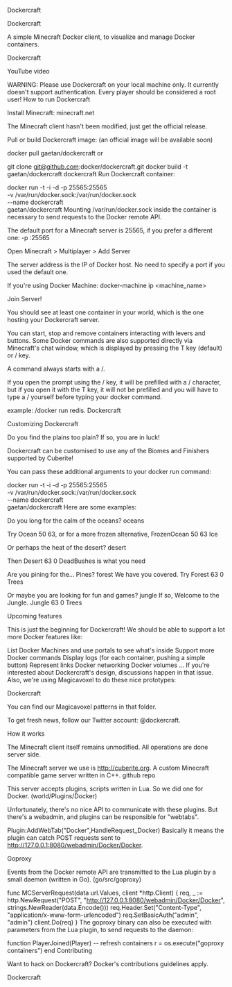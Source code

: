 Dockercraft

Dockercraft

A simple Minecraft Docker client, to visualize and manage Docker containers.

Dockercraft

YouTube video

WARNING: Please use Dockercraft on your local machine only. It currently doesn't support authentication. Every player should be considered a root user!
How to run Dockercraft

Install Minecraft: minecraft.net

The Minecraft client hasn't been modified, just get the official release.

Pull or build Dockercraft image: (an official image will be available soon)

docker pull gaetan/dockercraft
or

git clone git@github.com:docker/dockercraft.git
docker build -t gaetan/dockercraft dockercraft
Run Dockercraft container:

docker run -t -i -d -p 25565:25565 \
-v /var/run/docker.sock:/var/run/docker.sock \
--name dockercraft \
gaetan/dockercraft
Mounting /var/run/docker.sock inside the container is necessary to send requests to the Docker remote API.

The default port for a Minecraft server is 25565, if you prefer a different one: -p <port>:25565

Open Minecraft > Multiplayer > Add Server

The server address is the IP of Docker host. No need to specify a port if you used the default one.

If you're using Docker Machine: docker-machine ip <machine_name>

Join Server!

You should see at least one container in your world, which is the one hosting your Dockercraft server.

You can start, stop and remove containers interacting with levers and buttons. Some Docker commands are also supported directly via Minecraft's chat window, which is displayed by pressing the T key (default) or / key.

A command always starts with a /.

If you open the prompt using the / key, it will be prefilled with a / character, but if you open it with the T key, it will not be prefilled and you will have to type a / yourself before typing your docker command.

example: /docker run redis.
Dockercraft

Customizing Dockercraft

Do you find the plains too plain? If so, you are in luck!

Dockercraft can be customised to use any of the Biomes and Finishers supported by Cuberite!

You can pass these additional arguments to your docker run command:

docker run -t -i -d -p 25565:25565 \
    -v /var/run/docker.sock:/var/run/docker.sock \
    --name dockercraft \
    gaetan/dockercraft <biome> <groundlevel> <sealevel> <finishers>
Here are some examples:

Do you long for the calm of the oceans? oceans

Try Ocean 50 63, or for a more frozen alternative, FrozenOcean 50 63 Ice

Or perhaps the heat of the desert? desert

Then Desert 63 0 DeadBushes is what you need

Are you pining for the... Pines? forest We have you covered. Try Forest 63 0 Trees

Or maybe you are looking for fun and games? jungle If so, Welcome to the Jungle. Jungle 63 0 Trees

Upcoming features

This is just the beginning for Dockercraft! We should be able to support a lot more Docker features like:

List Docker Machines and use portals to see what's inside
Support more Docker commands
Display logs (for each container, pushing a simple button)
Represent links
Docker networking
Docker volumes
...
If you're interested about Dockercraft's design, discussions happen in that issue. Also, we're using Magicavoxel to do these nice prototypes:

Dockercraft

You can find our Magicavoxel patterns in that folder.

To get fresh news, follow our Twitter account: @dockercraft.

How it works

The Minecraft client itself remains unmodified. All operations are done server side.

The Minecraft server we use is http://cuberite.org. A custom Minecraft compatible game server written in C++. github repo

This server accepts plugins, scripts written in Lua. So we did one for Docker. (world/Plugins/Docker)

Unfortunately, there's no nice API to communicate with these plugins. But there's a webadmin, and plugins can be responsible for "webtabs".

Plugin:AddWebTab("Docker",HandleRequest_Docker)
Basically it means the plugin can catch POST requests sent to http://127.0.0.1:8080/webadmin/Docker/Docker.

Goproxy

Events from the Docker remote API are transmitted to the Lua plugin by a small daemon (written in Go). (go/src/goproxy)

func MCServerRequest(data url.Values, client *http.Client) {
	req, _ := http.NewRequest("POST", "http://127.0.0.1:8080/webadmin/Docker/Docker", strings.NewReader(data.Encode()))
	req.Header.Set("Content-Type", "application/x-www-form-urlencoded")
	req.SetBasicAuth("admin", "admin")
	client.Do(req)
}
The goproxy binary can also be executed with parameters from the Lua plugin, to send requests to the daemon:

function PlayerJoined(Player)
	-- refresh containers
	r = os.execute("goproxy containers")
end
Contributing

Want to hack on Dockercraft? Docker's contributions guidelines apply.

Dockercraft

